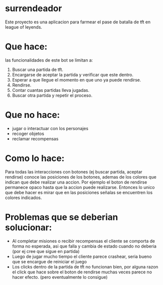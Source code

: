 # surrendeador
Este proyecto es una aplicacion para farmear el pase de batalla de tft en league of leyends.
# Que hace:
las funcionalidades de este bot se limitan a:
1) Buscar una partida de tft.
2) Encargarse de aceptar la partida y verificar que este dentro.
3) Esperar a que llegue el momento en que uno ya puede rendirse.
4) Rendirse.
5) Contar cuantas partidas lleva jugadas.
6) Buscar otra partida y repetir el proceso.

# Que no hace:
 - jugar o interactuar con los personajes
 - recoger objetos
 - reclamar recompensas
 
 # Como lo hace:
 Para todas las interacciones con botones (ej buscar partida, aceptar rendirse) conoce las posiciones de los botones, ademas de los colores que indican que debe realizar una accion. Por ejemplo el boton de rendirse permanece opaco hasta que la accion puede realizarse.
 Entonces lo unico que debe hacer es mirar que en las posiciones señalas se encuentren los colores indicados.
 
 # Problemas que se deberian solucionar:
 - Al completar misiones o recibir recompensas el cliente se comporta de forma no esperada, asi que falla y cambia de estado cuando no deberia (por ej cree que sigue en partida)
 - Luego de jugar mucho tiempo el cliente parece crashear, seria bueno que se encargue de reiniciar el juego
 - Los clicks dentro de la partida de tft no funcionan bien, por alguna razon el click que hace sobre el boton de rendirse muchas veces parece no hacer efecto. (pero eventualmente lo consigue)
